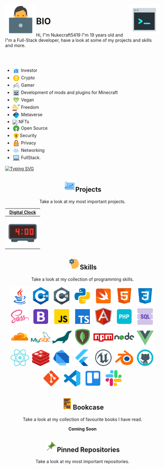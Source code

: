 <img align="left" src="https://raw.githubusercontent.com/Nukecraft5419/Nukecraft5419/main/logo/working-with-a-laptop.png" width="20%">
<img align="right" src="https://raw.githubusercontent.com/Nukecraft5419/Nukecraft5419/main/logo/console.png" width="20%">

# BIO

Hi, I"m Nukecraft5419 I"m 19 years old and I"m a Full-Stack developer, have a look at some of my projects and skills and more.

<br>
<br>

<p align="center">
<ul>

<li>
<span style = "line-height: 20px">
<img src = "https://raw.githubusercontent.com/Nukecraft5419/Nukecraft5419/main/skills/analytics.png" height="24px" style="vertical-align: middle" /> Investor
</span>
</li>
<li>
<span style = "line-height: 20px">
<img src = "https://raw.githubusercontent.com/Nukecraft5419/Nukecraft5419/main/skills/bitcoin.png" height="24px" style="vertical-align: middle" /> Crypto
</span>
</li>
<li>
<span style = "line-height: 20px">
<img src = "https://raw.githubusercontent.com/Nukecraft5419/Nukecraft5419/main/skills/game-controller.png" height="24px" style="vertical-align: middle"/> Gamer
</span>
</li>
<li>
<span style = "line-height: 20px">
<img src = "https://raw.githubusercontent.com/Nukecraft5419/Nukecraft5419/main/skills/minecraft-skeleton.png" height="24px" style="vertical-align: middle" /> Development of mods and plugins for Minecraft
</span>
</li>
<li>
<span style = "line-height: 20px">
<img src="https://raw.githubusercontent.com/Nukecraft5419/Nukecraft5419/main/skills/vegan-symbol.png" height="24px" style="vertical-align: middle"/> Vegan
</span>
</li>
<li>
<span style = "line-height: 20px">
<img src="https://raw.githubusercontent.com/Nukecraft5419/Nukecraft5419/main/skills/freedom.png" height="24px" style="vertical-align: middle"/> Freedom
</span>
</li>
<li>
<span style = "line-height: 20px">
<img src="https://raw.githubusercontent.com/Nukecraft5419/Nukecraft5419/main/skills/blockchain-new-logo.png" height="24px" style="vertical-align: middle"/> Metaverse
</span>
</li>
<li>
<span style = "line-height: 20px">
<img src="https://raw.githubusercontent.com/Nukecraft5419/Nu kecr aft5419/main/skills/ethereum.png" height="24px" style="vertical-align: middle"/> NFTs
</span>
</li>
<li>
<span style = "line-height: 20px">
<img src="https://raw.githubusercontent.com/Nukecraft5419/Nukecraft5419/main/skills/open-source.png" height="24px" style="vertical-align: middle"/> Open Source
</span>
</li>
<li>
<span style = "line-height: 20px">
<img src="https://raw.githubusercontent.com/Nukecraft5419/Nukecraft5419/main/skills/security-lock.png" height="24px" style="vertical-align: middle"/>Security
</span>
</li>
<li>
<span style = "line-height: 20px">
<img src="https://raw.githubusercontent.com/Nukecraft5419/Nukecraft5419/main/skills/privacy.png" height="24px" style="vertical-align: middle"/> Privacy
</span>
</li>
<li><span style = "line-height: 20px">
<img src="https://raw.githubusercontent.com/Nukecraft5419/Nukecraft5419/main/skills/cloud.png" height="24px" style="vertical-align: middle"/> Networking
</span>
</li>
<li>
<span style = "line-height: 20px">
<img src="https://raw.githubusercontent.com/Nukecraft5419/Nukecraft5419/main/skills/laptop.png" height="24px" style="vertical-align: middle"/> FullStack.
</span>
</li>
</ul>
</p>

[![Typing SVG](https://readme-typing-svg.herokuapp.com?size=24&duration=6000&color=55A630&center=true&vCenter=true&width=820&height=120&lines=Coding+for+a+better+and+free+future+for+all.+%F0%9F%92%BB)](https://git.io/typing-svg)

<h2 align="center"><img src="https://raw.githubusercontent.com/Nukecraft5419/Nukecraft5419/main/skills/project.png" height="38px"/>Projects</h2>
<p align="center">Take a look at my most important projects.</p>

| <a href="https://github.com/Nukecraft5419/DigitalClock" target="_blank">**Digital Clock**</a> |
| :---: |
<img align="center" src="https://raw.githubusercontent.com/Nukecraft5419/Nukecraft5419/main/projects/digital-clock-logo.png" width="100px"  height="100px"> |

<h2 align="center"><img src="https://raw.githubusercontent.com/Nukecraft5419/Nukecraft5419/main/skills/development-skill.png" height="38px"/>Skills</h2>
<p align="center">Take a look at my collection of programming skills.</p>

<p align="center">
<img src="https://raw.githubusercontent.com/Nukecraft5419/Nukecraft5419/main/skills/java.png" height="64px"/>
<img src="https://raw.githubusercontent.com/Nukecraft5419/Nukecraft5419/main/skills/c++.png" height="64px"/>
<img src="https://raw.githubusercontent.com/Nukecraft5419/Nukecraft5419/main/skills/c-sharp.png" height="64px"/>
<img src="https://raw.githubusercontent.com/Nukecraft5419/Nukecraft5419/main/skills/python.png" height="64px"/>
<img src="https://raw.githubusercontent.com/Nukecraft5419/Nukecraft5419/main/skills/swift.png" height="64px"/>
<img src="https://raw.githubusercontent.com/Nukecraft5419/Nukecraft5419/main/skills/html.png" height="64px"/>
<img src="https://raw.githubusercontent.com/Nukecraft5419/Nukecraft5419/main/skills/css3.png" height="64px"/>
<img src="https://raw.githubusercontent.com/Nukecraft5419/Nukecraft5419/main/skills/sass.png" height="64px"/>
<img src="https://raw.githubusercontent.com/Nukecraft5419/Nukecraft5419/main/skills/bootstrap.png" height="64px"/>
<img src="https://raw.githubusercontent.com/Nukecraft5419/Nukecraft5419/main/skills/javascript.png" height="64px"/>
<img src="https://raw.githubusercontent.com/Nukecraft5419/Nukecraft5419/main/skills/typescript.png" height="64px"/>
<img src="https://raw.githubusercontent.com/Nukecraft5419/Nukecraft5419/main/skills/angularjs.png" height="64px"/>
<img src="https://raw.githubusercontent.com/Nukecraft5419/Nukecraft5419/main/skills/php.png" height="64px"/>
<img src="https://raw.githubusercontent.com/Nukecraft5419/Nukecraft5419/main/skills/sql.png" height="64px"/>
<img src="https://raw.githubusercontent.com/Nukecraft5419/Nukecraft5419/main/skills/cloudflare.png" height="64px"/>
<img src="https://raw.githubusercontent.com/Nukecraft5419/Nukecraft5419/main/skills/mysql.png" height="64px"/>
<img src="https://raw.githubusercontent.com/Nukecraft5419/Nukecraft5419/main/skills/mariadb.png" height="64px"/>
<img src="https://raw.githubusercontent.com/Nukecraft5419/Nukecraft5419/main/skills/mongodb.png" height="64px"/>
<img src="https://raw.githubusercontent.com/Nukecraft5419/Nukecraft5419/main/skills/npm.png" height="64px"/>
<img src="https://raw.githubusercontent.com/Nukecraft5419/Nukecraft5419/main/skills/nodejs.png" height="64px"/>
<img src="https://raw.githubusercontent.com/Nukecraft5419/Nukecraft5419/main/skills/vuejs.png" height="64px"/>
<img src="https://raw.githubusercontent.com/Nukecraft5419/Nukecraft5419/main/skills/react.png" height="64px"/>
<img src="https://raw.githubusercontent.com/Nukecraft5419/Nukecraft5419/main/skills/redis.png" height="64px"/>
<img src="https://raw.githubusercontent.com/Nukecraft5419/Nukecraft5419/main/skills/dart.png" height="64px"/>
<img src="https://raw.githubusercontent.com/Nukecraft5419/Nukecraft5419/main/skills/flutter.png" height="64px"/>
<img src="https://raw.githubusercontent.com/Nukecraft5419/Nukecraft5419/main/skills/unreal-engine.png" height="64px"/>
<img src="https://raw.githubusercontent.com/Nukecraft5419/Nukecraft5419/main/skills/blender.png" height="64px"/>
<img src="https://raw.githubusercontent.com/Nukecraft5419/Nukecraft5419/main/skills/github.png" height="64px"/>
<img src="https://raw.githubusercontent.com/Nukecraft5419/Nukecraft5419/main/skills/git.png" height="64px"/>
<img src="https://raw.githubusercontent.com/Nukecraft5419/Nukecraft5419/main/skills/visual-studio-code-2019.png" height="64px"/>
<img src="https://raw.githubusercontent.com/Nukecraft5419/Nukecraft5419/main/skills/trello.png" height="64px"/>
<img src="https://raw.githubusercontent.com/Nukecraft5419/Nukecraft5419/main/skills/slack-new.png" height="64px"/>
</p>

<h2 align="center"><img src="https://raw.githubusercontent.com/Nukecraft5419/Nukecraft5419/main/skills/bookcase.png" height="38px"/>Bookcase</h2>
<p align="center">Take a look at my collection of favourite books I have read.</p>

<p align="center">
<b>Coming Soon</b>
</p>

<h2 align="center"><img src="https://raw.githubusercontent.com/Nukecraft5419/Nukecraft5419/main/skills/push-pin.png" height="38px"/>Pinned Repositories</h2>
<p align="center">Take a look at my most important repositories.</p>